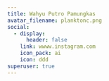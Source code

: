 ```yaml
---
title: Wahyu Putro Pamungkas
avatar_filename: planktonc.png
social:
  - display:
      header: false
    link: wwww.instagram.com
    icon_pack: ai
    icon: ddd
superuser: true
---
```

